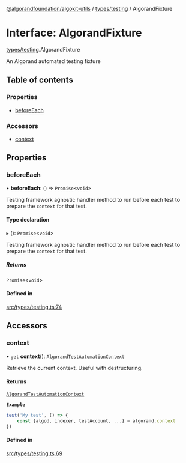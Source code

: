 [@algorandfoundation/algokit-utils](../index.md) / [types/testing](../modules/types_testing.md) / AlgorandFixture

# Interface: AlgorandFixture

[types/testing](../modules/types_testing.md).AlgorandFixture

An Algorand automated testing fixture

## Table of contents

### Properties

- [beforeEach](types_testing.AlgorandFixture.md#beforeeach)

### Accessors

- [context](types_testing.AlgorandFixture.md#context)

## Properties

### beforeEach

• **beforeEach**: () => `Promise`\<`void`\>

Testing framework agnostic handler method to run before each test to prepare the `context` for that test.

#### Type declaration

▸ (): `Promise`\<`void`\>

Testing framework agnostic handler method to run before each test to prepare the `context` for that test.

##### Returns

`Promise`\<`void`\>

#### Defined in

[src/types/testing.ts:74](https://github.com/algorandfoundation/algokit-utils-ts/blob/main/src/types/testing.ts#L74)

## Accessors

### context

• `get` **context**(): [`AlgorandTestAutomationContext`](types_testing.AlgorandTestAutomationContext.md)

Retrieve the current context.
Useful with destructuring.

#### Returns

[`AlgorandTestAutomationContext`](types_testing.AlgorandTestAutomationContext.md)

**`Example`**

```typescript
test('My test', () => {
    const {algod, indexer, testAccount, ...} = algorand.context
})
```

#### Defined in

[src/types/testing.ts:69](https://github.com/algorandfoundation/algokit-utils-ts/blob/main/src/types/testing.ts#L69)
